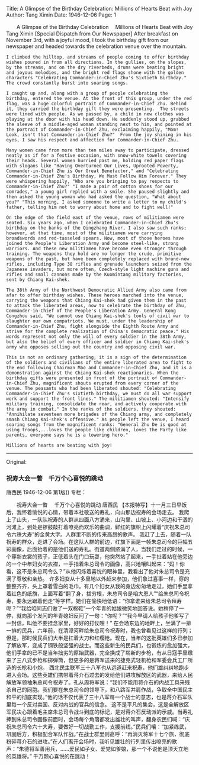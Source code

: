Title: A Glimpse of the Birthday Celebration: Millions of Hearts Beat with Joy
Author: Tang Ximin
Date: 1946-12-06
Page: 1

　　A Glimpse of the Birthday Celebration
  　Millions of Hearts Beat with Joy
    Tang Ximin
    [Special Dispatch from Our Newspaper] After breakfast on November 3rd, with a joyful mood, I took the birthday gift from our newspaper and headed towards the celebration venue over the mountain.

    I climbed the hilltop, and streams of people coming to offer birthday wishes poured in from all directions. In the gullies, on the slopes, by the streams, and on the dry riverbeds, drums were beating bright and joyous melodies, and the bright red flags shone with the golden characters "Celebrating Commander-in-Chief Zhu's Sixtieth Birthday."  The crowd constantly burst into soaring songs.

    I caught up and, along with a group of people celebrating the birthday, entered the venue. At the front of this group, under the red flag, was a huge colorful portrait of Commander-in-Chief Zhu. Behind it, they carried the birthday gift they were presenting.  The streets were lined with people. As we passed by, a child in new clothes was playing at the door with his head down. He suddenly stood up, grabbed the sleeve of a middle-aged woman standing next to him, and pointed at the portrait of Commander-in-Chief Zhu, exclaiming happily, "Mom! Look, isn't that Commander-in-Chief Zhu?"  From the joy shining in his eyes, I saw his respect and affection for Commander-in-Chief Zhu.

    Many women came from more than ten miles away to participate, dressed neatly as if for a festive occasion, with snow-white towels covering their heads. Several women hurried past me, holding red paper flags with slogans like "Having Overturned Our Lives, Uprooted Poverty, Commander-in-Chief Zhu is Our Great Benefactor," and "Celebrating Commander-in-Chief Zhu's Birthday, We Must Follow Him Forever." They were whispering happily, "Who are you bringing to pay respects to Commander-in-Chief Zhu?" "I made a pair of cotton shoes for our comrades," a young girl replied with a smile. She paused slightly and then asked the young woman who had asked the question, "What about you?" "This morning, I asked someone to write a letter to my child's father, telling him not to worry about home and to fight well!"

    On the edge of the field east of the venue, rows of militiamen were seated. Six years ago, when I celebrated Commander-in-Chief Zhu's birthday on the banks of the Qingzhang River, I also saw such ranks; however, at that time, most of the militiamen were carrying broadswords and red-tasseled spears. Now, most of those heroes have joined the People's Liberation Army and become steel-like, strong warriors. And these new militiamen have become even stronger through training. The weapons they hold are no longer the crude, primitive weapons of the past, but have been completely replaced with brand-new rifles, including Type 38 rifles and grenade launchers seized from the Japanese invaders, but more often, Czech-style light machine guns and rifles and small cannons made by the Kuomintang military factories, sent by Chiang Kai-shek.

    The 38th Army of the Northwest Democratic Allied Army also came from afar to offer birthday wishes. These heroes marched into the venue, carrying the weapons that Chiang Kai-shek had given them in the past to attack the liberated areas, now to celebrate the birthday of Zhu, Commander-in-Chief of the People's Liberation Army. General Kong Congzhou said, "We cannot use Chiang Kai-shek's tools of civil war to slaughter our own compatriots. We must, under the leadership of Commander-in-Chief Zhu, fight alongside the Eighth Route Army and strive for the complete realization of China's democratic peace." His words represent not only the will of every soldier in the 38th Army, but also the belief of every officer and soldier in Chiang Kai-shek's army who opposes selling out the country and opposing civil war.

    This is not an ordinary gathering; it is a sign of the determination of the soldiers and civilians of the entire liberated area to fight to the end following Chairman Mao and Commander-in-Chief Zhu, and it is a demonstration against the Chiang Kai-shek reactionaries. When the birthday gifts were presented in front of the portrait of Commander-in-Chief Zhu, magnificent shouts erupted from every corner of the venue. The peasants who had been liberated shouted: "Celebrating Commander-in-Chief Zhu's sixtieth birthday, we must do all war support work and support the front lines." The militiamen shouted: "Intensify military training, consolidate the rear, and actively cooperate with the army in combat." In the ranks of the soldiers, they shouted: "Annihilate seventeen more brigades of the Chiang army, and completely smash Chiang Kai-shek's offensive." As people left the venue, I heard soaring songs from the magnificent ranks: "General Zhu De is good at using troops,...loves the people like children, loves the Party like parents, everyone says he is a towering hero."

    Millions of hearts are beating with joy!



<hr /> 

Original: 


### 祝寿大会一瞥　千万个心喜悦的跳动
唐西民
1946-12-06
第1版()
专栏：

　　祝寿大会一瞥
  　千万个心喜悦的跳动
    唐西民
    【本报特写】十一月三日早饭后，我怀着愉悦的心情，带着本社敬送的寿礼，向山那边祝寿的会场走去。
    我爬上了山头，一队队祝寿的人群从四面八方涌来，山沟里、山坡上、小河边和干涸的河滩上，到处是锣鼓敲打着嘹亮而欢乐的曲调，鲜红的旗帜上闪耀着“庆祝朱总司令六秩大寿”的金黄大字。人群里不断的传来高昂的歌声。
    我赶了上去，随着一队祝寿的群众，走进了会场。在这队人群的前边，红旗下面是一帧朱总司令的巨幅五彩画像，后面抬着的是他们送的寿礼。街道两侧挤满了人，当我们走过的时候，一个穿新衣裳的孩子，正低着头在门口玩耍，他突然站了起来，一手扯着站在他旁边的一个中年妇女的衣襟，一手指着朱总司令的画像，高兴地嚷叫起来：“妈！你看，这不是朱总司令么？”从他闪烁着喜悦的眼神里，我看出了他对朱总司令是充满了尊敬和亲热。
    许多妇女从十多里地以外赶来参加，他们象过喜事一样，穿的整整齐齐，头上罩着雪白的毛巾。有几个妇女从我的身边匆匆地走过，她们手里拿着红色的纸旗，上面写着“翻了身，拔穷根，朱总司令是咱大恩人”“给朱总司令祝寿，要永远跟着他走”等字样。她们在愉快地低语：“你拿谁来给朱总司令拜寿呢？”“我给咱同志们做了一双棉鞋”一个年青的姑娘微笑地回答说。她稍停了一停，就向那个发问的年青媳妇反问了一句：“你呢？”“我今早请人给孩子他爹写了一封信，叫他不要挂念家里，好好的打仗哩！”
    在会场东边的地畔上，坐满了一排一排的民兵，六年前，在清漳河畔给朱总司令祝寿时，我也曾看见过这样的行列；但是，那时候民兵们大半是扛着大刀和红缨枪。现在，当年的这批英雄们多已参加了解放军，变成了钢铁般坚强的战士。而这些新生的民兵们，也锻炼的愈加强大，他们手拿的已不是当年拙劣的原始武器，完全换成了崭新的步枪，有从日寇手里缴来了三八式步枪和掷弹筒，但更多的是蒋军送来的捷克式轻机枪和军委会兵工厂所造的长枪和小炮。
    西北民主联军三十八军也从远道赶来祝寿，他们雄纠纠地跑步进入会场。这些英雄们携带着蒋介石过去的发给他们进攻解放区的武器，来给人民解放军领袖朱总司令祝寿了。孔从周将军说：“我们不能用蒋介石的内战工具来残杀自己的同胞。我们要在朱总司令的领导下，和八路军并肩作战，争取全中国民主和平的彻底实现。”他的话不仅代表了三十八军每一个战士的意志，也是蒋介石军队里每一个反对卖国、反对内战的官兵的信念。
    这不是平凡的集会，这是全解放区军民决心跟着毛主席朱总司令战斗到底的标记，是对蒋介石反动派的示威。当寿礼捧到朱总司令画像前面时，会场每个角落都发出雄壮的叫声，翻身农民们喊：“庆祝朱总司令六十大寿，要做好一切战勤工作，支援前线。”民兵们嚷：“加紧练武，巩固后方，积极配合军队作战。”在战士群里则高呼：“再消灭蒋军十七个旅，彻底粉碎蒋介石的进攻。”在人们离开会场时，我听见雄壮的行列里传出嘹亮的歌声：“朱德将军善用兵，……爱民如子女、爱党如爹娘，那一个不说他是顶天立地的英雄将。”
    千万颗心喜悦的在跳动！
